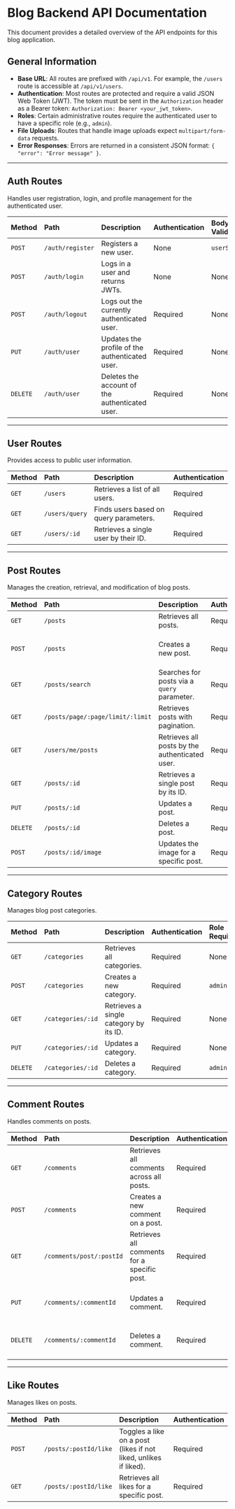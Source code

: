 # Blog Backend API Documentation

This document provides a detailed overview of the API endpoints for this blog application.

## General Information

*   **Base URL**: All routes are prefixed with `/api/v1`. For example, the `/users` route is accessible at `/api/v1/users`.
*   **Authentication**: Most routes are protected and require a valid JSON Web Token (JWT). The token must be sent in the `Authorization` header as a Bearer token: `Authorization: Bearer <your_jwt_token>`.
*   **Roles**: Certain administrative routes require the authenticated user to have a specific role (e.g., `admin`).
*   **File Uploads**: Routes that handle image uploads expect `multipart/form-data` requests.
*   **Error Responses**: Errors are returned in a consistent JSON format: `{ "error": "Error message" }`.

---

## Auth Routes

Handles user registration, login, and profile management for the authenticated user.

| Method | Path             | Description                                        | Authentication | Body Validation         |
| :----- | :--------------- | :------------------------------------------------- | :------------- | :---------------------- |
| `POST` | `/auth/register` | Registers a new user.                              | None           | `userSchema`            |
| `POST` | `/auth/login`    | Logs in a user and returns JWTs.                   | None           | None                    |
| `POST` | `/auth/logout`   | Logs out the currently authenticated user.         | Required       | None                    |
| `PUT`  | `/auth/user`     | Updates the profile of the authenticated user.     | Required       | None                    |
| `DELETE`| `/auth/user`    | Deletes the account of the authenticated user.     | Required       | None                    |

---

## User Routes

Provides access to public user information.

| Method | Path             | Description                                        | Authentication |
| :----- | :--------------- | :------------------------------------------------- | :------------- |
| `GET`  | `/users`         | Retrieves a list of all users.                     | Required       |
| `GET`  | `/users/query`   | Finds users based on query parameters.             | Required       |
| `GET`  | `/users/:id`     | Retrieves a single user by their ID.               | Required       |

---

## Post Routes

Manages the creation, retrieval, and modification of blog posts.

| Method | Path                          | Description                                        | Authentication | Notes                               |
| :----- | :---------------------------- | :------------------------------------------------- | :------------- | :---------------------------------- |
| `GET`  | `/posts`                      | Retrieves all posts.                               | Required       |                                     |
| `POST` | `/posts`                      | Creates a new post.                                | Required       | Expects `multipart/form-data` for image upload. |
| `GET`  | `/posts/search`               | Searches for posts via a `query` parameter.        | Required       | Example: `/posts/search?query=tech` |
| `GET`  | `/posts/page/:page/limit/:limit` | Retrieves posts with pagination.                   | Required       |                                     |
| `GET`  | `/users/me/posts`             | Retrieves all posts by the authenticated user.     | Required       |                                     |
| `GET`  | `/posts/:id`                  | Retrieves a single post by its ID.                 | Required       |                                     |
| `PUT`  | `/posts/:id`                  | Updates a post.                                    | Required       | User must be the post author.       |
| `DELETE`| `/posts/:id`                 | Deletes a post.                                    | Required       | User must be the post author.       |
| `POST` | `/posts/:id/image`            | Updates the image for a specific post.             | Required       | Expects `multipart/form-data`.      |

---

## Category Routes

Manages blog post categories.

| Method | Path             | Description                                        | Authentication | Role Required |
| :----- | :--------------- | :------------------------------------------------- | :------------- | :------------ |
| `GET`  | `/categories`    | Retrieves all categories.                          | Required       | None          |
| `POST` | `/categories`    | Creates a new category.                            | Required       | `admin`       |
| `GET`  | `/categories/:id`| Retrieves a single category by its ID.             | Required       | None          |
| `PUT`  | `/categories/:id`| Updates a category.                                | Required       | None          |
| `DELETE`| `/categories/:id`| Deletes a category.                                | Required       | `admin`       |

---

## Comment Routes

Handles comments on posts.

| Method | Path                   | Description                                        | Authentication | Notes                         |
| :----- | :--------------------- | :------------------------------------------------- | :------------- | :-------------------------- |
| `GET`  | `/comments`            | Retrieves all comments across all posts.           | Required       |                             |
| `POST` | `/comments`            | Creates a new comment on a post.                   | Required       | Request body needs `post_id`. |
| `GET`  | `/comments/post/:postId`| Retrieves all comments for a specific post.        | Required       |                             |
| `PUT`  | `/comments/:commentId` | Updates a comment.                                 | Required       | User must be the author.    |
| `DELETE`| `/comments/:commentId` | Deletes a comment.                                 | Required       | User must be the author.    |

---

## Like Routes

Manages likes on posts.

| Method | Path                | Description                                        | Authentication |
| :----- | :------------------ | :------------------------------------------------- | :------------- |
| `POST` | `/posts/:postId/like`| Toggles a like on a post (likes if not liked, unlikes if liked). | Required       |
| `GET`  | `/posts/:postId/like`| Retrieves all likes for a specific post.           | Required       |

